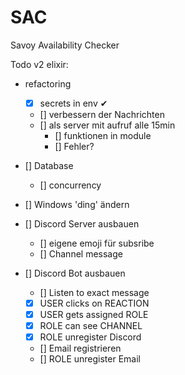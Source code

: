 # SAC
Savoy Availability Checker


Todo v2 elixir:
- refactoring
  - [x] secrets in env ✔
  - [] verbessern der Nachrichten
  - [] als server mit aufruf alle 15min
    - [] funktionen in module
    - [] Fehler?

- [] Database
  - [] concurrency

- [] Windows 'ding' ändern

- [] Discord Server ausbauen
  - [] eigene emoji für subsribe
  - [] Channel message
- [] Discord Bot ausbauen
  - [] Listen to exact message
  - [x] USER clicks on REACTION
  - [x] USER gets assigned ROLE
  - [x] ROLE can see CHANNEL
  - [x] ROLE unregister Discord
  - [] Email registrieren
  - [] ROLE unregister Email